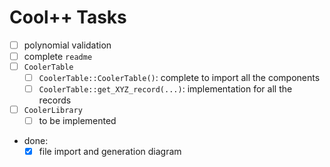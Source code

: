 # Cool++ Tasks

- [ ] polynomial validation
- [ ] complete `readme`
- [ ] `CoolerTable`
  - [ ] `CoolerTable::CoolerTable()`: complete to import all the components
  - [ ] `CoolerTable::get_XYZ_record(...)`: implementation for all the records
- [ ] `CoolerLibrary`
  - [ ] to be implemented
- done:
  - [x] file import and generation diagram 